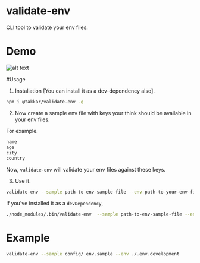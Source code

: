 # validate-env
CLI tool to validate your env files.

# Demo
![alt text](https://raw.githubusercontent.com/yTakkar/validate-env/master/example/example.gif)

#Usage
1. Installation [You can install it as a dev-dependency also].
```bash
npm i @takkar/validate-env -g
```

2. Now create a sample env file with keys your think should be available in your env files.
    
  For example.
  ```js
  name
  age
  city
  country
  ```

  Now, `validate-env` will validate your env files against these keys.

3. Use it.
```bash
validate-env --sample path-to-env-sample-file --env path-to-your-env-file
```

If you've installed it as a `devDependency`,
```bash
./node_modules/.bin/validate-env  --sample path-to-env-sample-file --env path-to-your-env-file
```

# Example
```bash
validate-env --sample config/.env.sample --env ./.env.development
```
